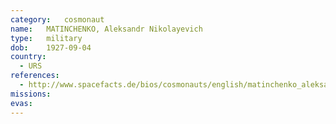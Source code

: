 ```yaml
---
category:	cosmonaut
name:	MATINCHENKO, Aleksandr Nikolayevich 
type:	military
dob:	1927-09-04
country:
  - URS
references:
  - http://www.spacefacts.de/bios/cosmonauts/english/matinchenko_aleksandr.htm
missions:
evas:
---
```

